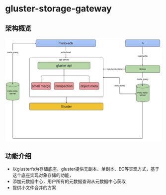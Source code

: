 # gluster-storage-gateway

## 架构概览
![event-module](./document/gluster-oss-arc.jpg)
## 功能介绍
- 以glusterfs为存储底座，gluster提供无副本、单副本、EC等实现方式，基于这个底座实现对象存储的功能，
- 添加元数据中心，用户所有的元数据查询从元数据中心获取
- 提供小文件合并的方案
